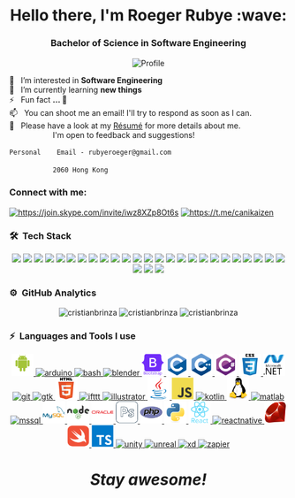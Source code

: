 <h1 align='center'> Hello there, I'm Roeger Rubye :wave:</h1>
<!-- <h4 align="center">(@CristianBrinza)&nbsp;or&nbsp;<a href="http://cristianbrinza.com">cristianbrinza.com</a></h4> -->
<h3 align="center">Bachelor of Science in Software Engineering </h3>
<p align=center>                           
  <img align=center src="https://komarev.com/ghpvc/?username=CristianBrinza&label=Profile%20views&color=b40e0e&style=flat" alt="Profile" />
</p>



👀 &nbsp; I’m interested in  **Software Engineering** \
🌱 &nbsp; I’m currently learning **new things** \
⚡ &nbsp; Fun fact **... 🤷** \
📫 &nbsp; You can shoot me an email! I'll try to respond as soon as I can.\
📄 &nbsp; Please have a look at my [Résumé](https://) for more details about me. \
&nbsp;&nbsp;&nbsp;&nbsp;&nbsp;&nbsp;&nbsp;&nbsp;&nbsp;&nbsp;&nbsp;&nbsp;&nbsp;&nbsp;&nbsp;&nbsp;&nbsp;&nbsp;&nbsp;  I'm open to feedback and suggestions!


    Personal    Email - rubyeroeger@gmail.com
    
               2060 Hong Kong

        
   
<h3 align="left">Connect with me:</h3>
<p align="left">
<a href="https://join.skype.com/invite/iwz8XZp8Ot6s" target="blank"><img align="center" src="https://raw.githubusercontent.com/rahuldkjain/github-profile-readme-generator/master/src/images/icons/Social/skype.svg" alt="https://join.skype.com/invite/iwz8XZp8Ot6s" height="30" width="40" /></a>
<a href="https://t.me/canikaizen" target="blank"><img align="center" src="https://raw.githubusercontent.com/rahuldkjain/github-profile-readme-generator/master/src/images/icons/Social/discord.svg" alt="https://t.me/canikaizen" height="30" width="40" /></a>
</p>


### 🛠 &nbsp;Tech Stack



<p align="center">
<img src="https://img.shields.io/badge/python-3776AB.svg?&style=for-the-badge&logo=python&logoColor=white" height="25"/>
<img src="https://img.shields.io/badge/php-8892BF.svg?&style=for-the-badge&logo=php&logoColor=white" height="25"/>
<img src="https://img.shields.io/badge/JavaScript-F7DF1E?style=for-the-badge&logo=javascript&logoColor=black" height="25">
<img src="https://img.shields.io/badge/PHP-777BB4?style=for-the-badge&logo=php&logoColor=white" height="25">
<img src="https://img.shields.io/badge/Java-ED8B00?style=for-the-badge&logo=java&logoColor=white" height="25">
<img src="https://img.shields.io/badge/C-00599C?style=for-the-badge&logo=c&logoColor=white" height="25">
<img src="https://img.shields.io/badge/C%2B%2B-00599C?style=for-the-badge&logo=c%2B%2B&logoColor=white" height="25">
<img src="https://img.shields.io/badge/javascript-F7DF1E.svg?&style=for-the-badge&logo=javascript&logoColor=white" height="25"/>
<img src="https://img.shields.io/badge/mysql-4479A1.svg?&style=for-the-badge&logo=mysql&logoColor=white" height="25"/>
<img src="https://img.shields.io/badge/Git-F05032?style=for-the-badge&logo=git&logoColor=white" height="25">
<img src="https://img.shields.io/badge/pycharm-143?style=for-the-badge&logo=pycharm&logoColor=black&color=black&labelColor=green" height="25">
<img src="https://img.shields.io/badge/sublime_text-%23575757.svg?&style=for-the-badge&logo=sublime-text&logoColor=important" height="25">
<img src="https://img.shields.io/badge/Visual_Studio-0078D4?style=for-the-badge&logo=visual%20studio&logoColor=white" height="25">
<img src="https://img.shields.io/badge/xampp-FB7A24.svg?&style=for-the-badge&logo=xampp&logoColor=white" height="25"/>
<img src="https://img.shields.io/badge/VS%20Code-007ACC.svg?&style=for-the-badge&logo=visual-studio-code&logoColor=white" height="25"/>
<img src="https://img.shields.io/badge/eclipse-008080.svg?&style=for-the-badge&logo=latex&logoColor=white%22%20height=%25">
<img src="https://img.shields.io/badge/opera-FF1B2D.svg?&style=for-the-badge&logo=latex&logoColor=white%22%20height=%25"/>
<img src="https://img.shields.io/badge/sublime-FF9800.svg?&style=for-the-badge&logo=sublime-text&logoColor=white" height="25"/>
<img src="https://img.shields.io/badge/edge-0078D7.svg?&style=for-the-badge&logo=microsoft-edge&logoColor=white" height="25"/>
<img src="https://img.shields.io/badge/latex-008080.svg?&style=for-the-badge&logo=latex&logoColor=white" height="25"/>
<img src="https://img.shields.io/badge/InDesign-05122A.svg?&style=for-the-badge&logo=adobe-indesign&logoColor=white" height="25"/>
<img src="https://img.shields.io/badge/Photoshop-05122A.svg?&style=for-the-badge&logo=adobe-photoshop&logoColor=white" height="25"/>
<img src="https://img.shields.io/badge/Illustrator-05122A.svg?&style=for-the-badge&logo=adobe-adobe-illustrator&logoColor=white" height="25"/>
<img src=https://img.shields.io/badge/json-5E5C5C?style=for-the-badge&logo=json&logoColor=white >
<img src=https://img.shields.io/badge/Linux-FCC624?style=for-the-badge&logo=linux&logoColor=black >
<img src=https://img.shields.io/badge/Raspberry%20Pi-A22846?style=for-the-badge&logo=Raspberry%20Pi&logoColor=white>
<img src=https://img.shields.io/badge/VIM-%2311AB00.svg?&style=for-the-badge&logo=vim&logoColor=white >
<img src=https://img.shields.io/badge/Microsoft_Office-D83B01?style=for-the-badge&logo=microsoft-office&logoColor=white>
</p>


### ⚙️ &nbsp;GitHub Analytics

  
  <p align="center">
 <img width="32%" src="https://github-readme-stats.vercel.app/api?username=Rubye1998&show_icons=true&theme=dark&locale=en&hide_border=true" alt="cristianbrinza" />
 <img width="32%" src="https://github-readme-streak-stats.herokuapp.com/?user=Rubye1998&theme=dark&hide_border=true" alt="cristianbrinza" />
 <img width="32%" src="https://github-readme-stats.vercel.app/api/top-langs?username=Rubye1998&show_icons=true&theme=dark&locale=en&layout=compact&hide_border=true" alt="cristianbrinza" />
</p>
  
 
  
### ⚡ &nbsp;Languages and Tools I use

<p align="center">
<p align="center"> <a href="https://developer.android.com" target="_blank" rel="noreferrer"> <img src="https://raw.githubusercontent.com/devicons/devicon/master/icons/android/android-original-wordmark.svg" alt="android" width="40" height="40"/> </a> <a href="https://www.arduino.cc/" target="_blank" rel="noreferrer"> <img src="https://cdn.worldvectorlogo.com/logos/arduino-1.svg" alt="arduino" width="40" height="40"/> </a> <a href="https://www.gnu.org/software/bash/" target="_blank" rel="noreferrer"> <img src="https://www.vectorlogo.zone/logos/gnu_bash/gnu_bash-icon.svg" alt="bash" width="40" height="40"/> </a> <a href="https://www.blender.org/" target="_blank" rel="noreferrer"> <img src="https://download.blender.org/branding/community/blender_community_badge_white.svg" alt="blender" width="40" height="40"/> </a> <a href="https://getbootstrap.com" target="_blank" rel="noreferrer"> <img src="https://raw.githubusercontent.com/devicons/devicon/master/icons/bootstrap/bootstrap-plain-wordmark.svg" alt="bootstrap" width="40" height="40"/> </a> <a href="https://www.cprogramming.com/" target="_blank" rel="noreferrer"> <img src="https://raw.githubusercontent.com/devicons/devicon/master/icons/c/c-original.svg" alt="c" width="40" height="40"/> </a> <a href="https://www.w3schools.com/cpp/" target="_blank" rel="noreferrer"> <img src="https://raw.githubusercontent.com/devicons/devicon/master/icons/cplusplus/cplusplus-original.svg" alt="cplusplus" width="40" height="40"/> </a> <a href="https://www.w3schools.com/cs/" target="_blank" rel="noreferrer"> <img src="https://raw.githubusercontent.com/devicons/devicon/master/icons/csharp/csharp-original.svg" alt="csharp" width="40" height="40"/> </a> <a href="https://www.w3schools.com/css/" target="_blank" rel="noreferrer"> <img src="https://raw.githubusercontent.com/devicons/devicon/master/icons/css3/css3-original-wordmark.svg" alt="css3" width="40" height="40"/> </a> <a href="https://dotnet.microsoft.com/" target="_blank" rel="noreferrer"> <img src="https://raw.githubusercontent.com/devicons/devicon/master/icons/dot-net/dot-net-original-wordmark.svg" alt="dotnet" width="40" height="40"/> </a> <a href="https://git-scm.com/" target="_blank" rel="noreferrer"> <img src="https://www.vectorlogo.zone/logos/git-scm/git-scm-icon.svg" alt="git" width="40" height="40"/> </a> <a href="https://www.gtk.org/" target="_blank" rel="noreferrer"> <img src="https://upload.wikimedia.org/wikipedia/commons/7/71/GTK_logo.svg" alt="gtk" width="40" height="40"/> </a> <a href="https://www.w3.org/html/" target="_blank" rel="noreferrer"> <img src="https://raw.githubusercontent.com/devicons/devicon/master/icons/html5/html5-original-wordmark.svg" alt="html5" width="40" height="40"/> </a> <a href="https://ifttt.com/" target="_blank" rel="noreferrer"> <img src="https://www.vectorlogo.zone/logos/ifttt/ifttt-ar21.svg" alt="ifttt" width="40" height="40"/> </a> <a href="https://www.adobe.com/in/products/illustrator.html" target="_blank" rel="noreferrer"> <img src="https://www.vectorlogo.zone/logos/adobe_illustrator/adobe_illustrator-icon.svg" alt="illustrator" width="40" height="40"/> </a> <a href="https://www.java.com" target="_blank" rel="noreferrer"> <img src="https://raw.githubusercontent.com/devicons/devicon/master/icons/java/java-original.svg" alt="java" width="40" height="40"/> </a> <a href="https://developer.mozilla.org/en-US/docs/Web/JavaScript" target="_blank" rel="noreferrer"> <img src="https://raw.githubusercontent.com/devicons/devicon/master/icons/javascript/javascript-original.svg" alt="javascript" width="40" height="40"/> </a> <a href="https://kotlinlang.org" target="_blank" rel="noreferrer"> <img src="https://www.vectorlogo.zone/logos/kotlinlang/kotlinlang-icon.svg" alt="kotlin" width="40" height="40"/> </a> <a href="https://www.linux.org/" target="_blank" rel="noreferrer"> <img src="https://raw.githubusercontent.com/devicons/devicon/master/icons/linux/linux-original.svg" alt="linux" width="40" height="40"/> </a> <a href="https://www.mathworks.com/" target="_blank" rel="noreferrer"> <img src="https://upload.wikimedia.org/wikipedia/commons/2/21/Matlab_Logo.png" alt="matlab" width="40" height="40"/> </a> <a href="https://www.microsoft.com/en-us/sql-server" target="_blank" rel="noreferrer"> <img src="https://www.svgrepo.com/show/303229/microsoft-sql-server-logo.svg" alt="mssql" width="40" height="40"/> </a> <a href="https://www.mysql.com/" target="_blank" rel="noreferrer"> <img src="https://raw.githubusercontent.com/devicons/devicon/master/icons/mysql/mysql-original-wordmark.svg" alt="mysql" width="40" height="40"/> </a> <a href="https://nodejs.org" target="_blank" rel="noreferrer"> <img src="https://raw.githubusercontent.com/devicons/devicon/master/icons/nodejs/nodejs-original-wordmark.svg" alt="nodejs" width="40" height="40"/> </a> <a href="https://www.oracle.com/" target="_blank" rel="noreferrer"> <img src="https://raw.githubusercontent.com/devicons/devicon/master/icons/oracle/oracle-original.svg" alt="oracle" width="40" height="40"/> </a> <a href="https://www.photoshop.com/en" target="_blank" rel="noreferrer"> <img src="https://raw.githubusercontent.com/devicons/devicon/master/icons/photoshop/photoshop-line.svg" alt="photoshop" width="40" height="40"/> </a> <a href="https://www.php.net" target="_blank" rel="noreferrer"> <img src="https://raw.githubusercontent.com/devicons/devicon/master/icons/php/php-original.svg" alt="php" width="40" height="40"/> </a> <a href="https://www.python.org" target="_blank" rel="noreferrer"> <img src="https://raw.githubusercontent.com/devicons/devicon/master/icons/python/python-original.svg" alt="python" width="40" height="40"/> </a> <a href="https://reactjs.org/" target="_blank" rel="noreferrer"> <img src="https://raw.githubusercontent.com/devicons/devicon/master/icons/react/react-original-wordmark.svg" alt="react" width="40" height="40"/> </a> <a href="https://reactnative.dev/" target="_blank" rel="noreferrer"> <img src="https://reactnative.dev/img/header_logo.svg" alt="reactnative" width="40" height="40"/> </a> <a href="https://www.ruby-lang.org/en/" target="_blank" rel="noreferrer"> <img src="https://raw.githubusercontent.com/devicons/devicon/master/icons/ruby/ruby-original.svg" alt="ruby" width="40" height="40"/> </a> <a href="https://developer.apple.com/swift/" target="_blank" rel="noreferrer"> <img src="https://raw.githubusercontent.com/devicons/devicon/master/icons/swift/swift-original.svg" alt="swift" width="40" height="40"/> </a> <a href="https://www.typescriptlang.org/" target="_blank" rel="noreferrer"> <img src="https://raw.githubusercontent.com/devicons/devicon/master/icons/typescript/typescript-original.svg" alt="typescript" width="40" height="40"/> </a> <a href="https://unity.com/" target="_blank" rel="noreferrer"> <img src="https://www.vectorlogo.zone/logos/unity3d/unity3d-icon.svg" alt="unity" width="40" height="40"/> </a> <a href="https://unrealengine.com/" target="_blank" rel="noreferrer"> <img src="https://raw.githubusercontent.com/kenangundogan/fontisto/036b7eca71aab1bef8e6a0518f7329f13ed62f6b/icons/svg/brand/unreal-engine.svg" alt="unreal" width="40" height="40"/> </a> <a href="https://www.adobe.com/products/xd.html" target="_blank" rel="noreferrer"> <img src="https://cdn.worldvectorlogo.com/logos/adobe-xd.svg" alt="xd" width="40" height="40"/> </a> <a href="https://zapier.com" target="_blank" rel="noreferrer"> <img src="https://www.vectorlogo.zone/logos/zapier/zapier-icon.svg" alt="zapier" width="40" height="40"/> </a> </p>
</p>


<h1 align='center'><i>Stay awesome!</i></h1>

</br></br></br>